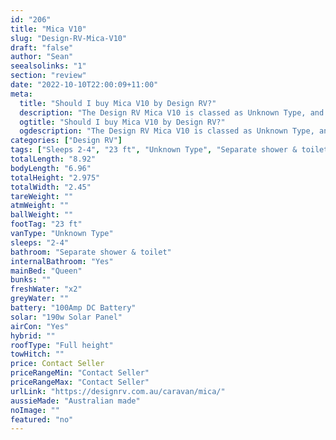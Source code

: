 ```yaml
---
id: "206"
title: "Mica V10"
slug: "Design-RV-Mica-V10"
draft: "false"
author: "Sean"
seealsolinks: "1"
section: "review"
date: "2022-10-10T22:00:09+11:00"
meta:
  title: "Should I buy Mica V10 by Design RV?"
  description: "The Design RV Mica V10 is classed as Unknown Type, and sleeps 2-4 people. It is Australian made and comes in at 23 ft. It generally has Separate shower & toilet."
  ogtitle: "Should I buy Mica V10 by Design RV?"
  ogdescription: "The Design RV Mica V10 is classed as Unknown Type, and sleeps 2-4 people. It is Australian made and comes in at 23 ft. It generally has Separate shower & toilet."
categories: ["Design RV"]
tags: ["Sleeps 2-4", "23 ft", "Unknown Type", "Separate shower & toilet", "Full height", "Price Unknown", "Australian made"]
totalLength: "8.92"
bodyLength: "6.96"
totalHeight: "2.975"
totalWidth: "2.45"
tareWeight: ""
atmWeight: ""
ballWeight: ""
footTag: "23 ft"
vanType: "Unknown Type"
sleeps: "2-4"
bathroom: "Separate shower & toilet"
internalBathroom: "Yes"
mainBed: "Queen"
bunks: ""
freshWater: "x2"
greyWater: ""
battery: "100Amp DC Battery"
solar: "190w Solar Panel"
airCon: "Yes"
hybrid: ""
roofType: "Full height"
towHitch: ""
price: Contact Seller
priceRangeMin: "Contact Seller"
priceRangeMax: "Contact Seller"
urlLink: "https://designrv.com.au/caravan/mica/"
aussieMade: "Australian made"
noImage: ""
featured: "no"
---
```

